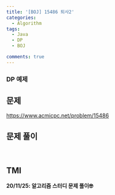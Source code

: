 ```yaml
---
title: '[BOJ] 15486 퇴사2'
categories:
  - Algorithm
tags:
  - Java
  - DP
  - BOJ

comments: true 
---
```

### DP 예제

## 문제
<a href = "https://www.acmicpc.net/problem/15486"> https://www.acmicpc.net/problem/15486 </a>
<br/>

## 문제 풀이
<script src="https://gist.github.com/kyeahen/35aa3d660b6e8ca11f114b27c056a2d7.js"></script>
<br/>

## TMI

**20/11/25: 알고리즘 스터디 문제 풀이🤓**
